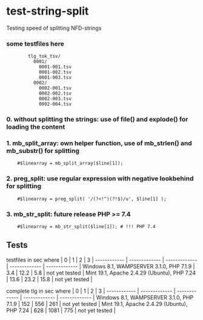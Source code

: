 # test-string-split
Testing speed of splitting NFD-strings

### some testfiles here
````        
        tlg_tok_tsv/
          0001/
            0001-001.tsv
            0001-002.tsv
            0001-003.tsv
          0002/
            0002-001.tsv
            0002-002.tsv 
            0002-003.tsv
            0002-004.tsv 
````     
### 0. without splitting the strings: use of file() and explode() for loading the content

### 1. mb_split_array: own helper function, use of mb_strlen() and mb_substr() for splitting
    
        #$linearray = mb_split_array($line[1]);   

### 2. preg_split: use regular expression with negative lookbehind for splitting  

        #$linearray = preg_split( '/(?<!^)(?!$)/u', $line[1] );
        
### 3. mb_str_split: future release PHP >= 7.4 

        #$linearray = mb_str_split($line[1]); # !!! PHP 7.4     
        

## Tests
testfiles in sec
where | 0 | 1 | 2 | 3 |
------------ | ------------- | ------------- | ------------- | ------------- |
Windows 8.1, WAMPSERVER 3.1.0, PHP 7.1.9 | 3.4 | 12.2 | 5.8 | not yet tested |
Mint 19.1, Apache 2.4.29 (Ubuntu), PHP 7.24 | 13.6 | 23.2 | 15.8 | not yet tested |

complete tlg in sec
where | 0 | 1 | 2 | 3 |
------------ | ------------- | ------------- | ------------- | ------------- |
Windows 8.1, WAMPSERVER 3.1.0, PHP 7.1.9 | 152 | 556 | 261 | not yet tested |
Mint 19.1, Apache 2.4.29 (Ubuntu), PHP 7.24 | 628 | 1081 | 775 | not yet tested |

